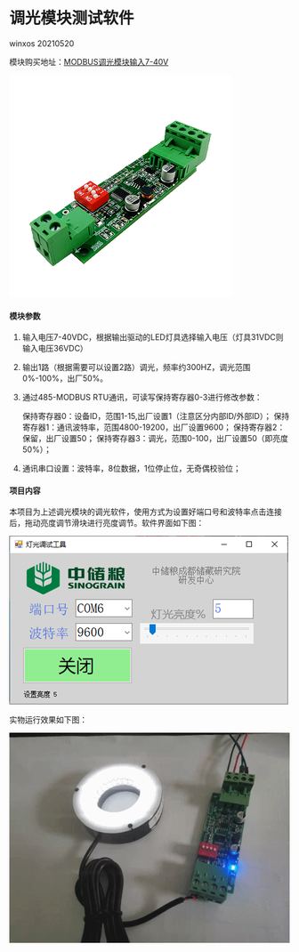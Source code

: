# 调光模块测试软件

winxos 20210520

模块购买地址：[MODBUS调光模块输入7-40V](https://item.taobao.com/item.htm?id=600575960946)

![module](./module.png)

#### 模块参数

1. 输入电压7-40VDC，根据输出驱动的LED灯具选择输入电压（灯具31VDC则输入电压36VDC）

2. 输出1路（根据需要可以设置2路）调光，频率约300HZ，调光范围0%-100%，出厂50%。

3. 通过485-MODBUS RTU通讯，可读写保持寄存器0-3进行修改参数：

   保持寄存器0：设备ID，范围1-15,出厂设置1（注意区分内部ID/外部ID）；
   保持寄存器1：通讯波特率，范围4800-19200，出厂设置9600；
   保持寄存器2：保留，出厂设置50；
   保持寄存器3：调光，范围0-100，出厂设置50（即亮度50%）；

4. 通讯串口设置：波特率，8位数据，1位停止位，无奇偶校验位；

#### 项目内容

本项目为上述调光模块的调光软件，使用方式为设置好端口号和波特率点击连接后，拖动亮度调节滑块进行亮度调节。软件界面如下图：

![image-20210520161837643](./image-20210520161837643.png)

实物运行效果如下图：

![image-20210520162016133](./image-20210520162016133.png)


